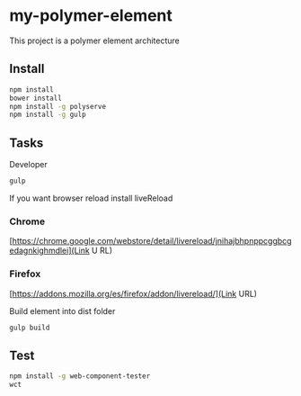 # my-polymer-element #
This project is a polymer element architecture

## Install

```sh
npm install
bower install
npm install -g polyserve
npm install -g gulp
```

## Tasks
Developer
```sh
gulp
```
If you want browser reload install liveReload

### Chrome ###
[https://chrome.google.com/webstore/detail/livereload/jnihajbhpnppcggbcgedagnkighmdlei](Link U
RL)
### Firefox ###
[https://addons.mozilla.org/es/firefox/addon/livereload/](Link URL)

Build element into dist folder
```sh
gulp build
```


## Test

```sh
npm install -g web-component-tester
wct
```